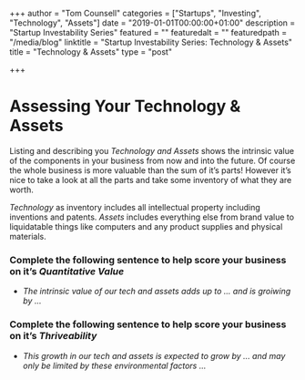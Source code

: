 +++
author = "Tom Counsell"
categories = ["Startups", "Investing", "Technology", "Assets"]
date = "2019-01-01T00:00:00+01:00"
description = "Startup Investability Series"
featured = ""
featuredalt = ""
featuredpath = "/media/blog"
linktitle = "Startup Investability Series: Technology & Assets"
title = "Technology & Assets"
type = "post"

+++
# **Assessing Your Technology & Assets**

Listing and describing you _Technology and Assets_ shows the intrinsic value of the components in your business from now and into the future. Of course the whole business is more valuable than the sum of it’s parts! However it’s nice to take a look at all the parts and take some inventory of what they are worth.

_Technology_ as inventory includes all intellectual property including inventions and patents. _Assets_ includes everything else from brand value to liquidatable things like computers and any product supplies and physical materials.

### **Complete the following sentence to help score your business on it’s _Quantitative Value_**

* _The intrinsic value of our tech and assets adds up to ... and is groiwing by ..._

### **Complete the following sentence to help score your business on it’s _Thriveability_**

* _This growth in our tech and assets is expected to grow by ... and may only be limited by these environmental factors ..._